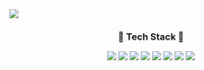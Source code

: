 <img src="https://capsule-render.vercel.app/api?type=waving&color=auto&height=200&section=header&text=JiYeon&nbsp;Github!&fontSize=90" />

<div align="center">
	<h3> 🌈 Tech Stack 🌈 </h3>
	<img src="https://img.shields.io/badge/Java-007396?style=flat&logo=Java&logoColor=white" />
	<img src="https://img.shields.io/badge/HTML5-E34F26?style=flat&logo=HTML5&logoColor=white" />
	<img src="https://img.shields.io/badge/CSS3-1572B6?style=flat&logo=CSS3&logoColor=white" />
  <img src="https://img.shields.io/badge/JavaScript-lightgrey?style=flat&logo=JavaScript&logoColor=#F7DF1E" />
  <img src="https://img.shields.io/badge/jQuery-blueviolet?style=flat&logo=jQuery&logoColor=#0769AD" />
  <img src="https://img.shields.io/badge/Thymeleaf-green?style=flat&logo=Thymeleaf&logoColor=#005F0F" />
  <img src="https://img.shields.io/badge/Vue.js-yellowgreen?style=flat&logo=Vue.js&logoColor=#4FC08D" />
  <img src="https://img.shields.io/badge/ajax-007396?style=flat&logo=ajax&logoColor=white" />
</div>
